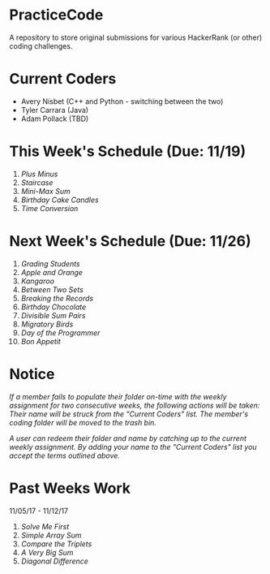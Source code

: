 # PracticeCode
A repository to store original submissions for various HackerRank (or other) coding challenges.

# Current Coders
- Avery Nisbet 	(C++ and Python - switching between the two)
- Tyler Carrara	(Java)
- Adam Pollack	(TBD)

# This Week's Schedule (Due: 11/19)
1. *Plus Minus*
2. *Staircase*
3. *Mini-Max Sum*
4. *Birthday Cake Candles*
5. *Time Conversion*

# Next Week's Schedule (Due: 11/26)
1. *Grading Students*
2. *Apple and Orange*
3. *Kangaroo*
4. *Between Two Sets*
5. *Breaking the Records*
6. *Birthday Chocolate*
7. *Divisible Sum Pairs*
8. *Migratory Birds*
9. *Day of the Programmer*
10. *Bon Appetit*

# Notice
*If a member fails to populate their folder on-time with the weekly assignment for two consecutive weeks, the following actions will be taken: Their name will be struck from the "Current Coders" list. The member's coding folder will be moved to the trash bin.*

*A user can redeem their folder and name by catching up to the current weekly assignment. By adding your name to the "Current Coders" list you accept the terms outlined above.*

# Past Weeks Work
11/05/17 - 11/12/17
1. *Solve Me First*
2. *Simple Array Sum*
3. *Compare the Triplets*
4. *A Very Big Sum*
5. *Diagonal Difference* 